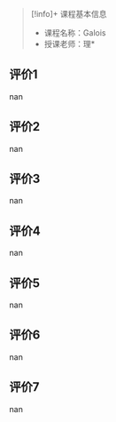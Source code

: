 >[!info]+ 课程基本信息
>
> - 课程名称：Galois
> - 授课老师：理*

## 评价1

nan
## 评价2

nan
## 评价3

nan
## 评价4

nan
## 评价5

nan
## 评价6

nan
## 评价7

nan
